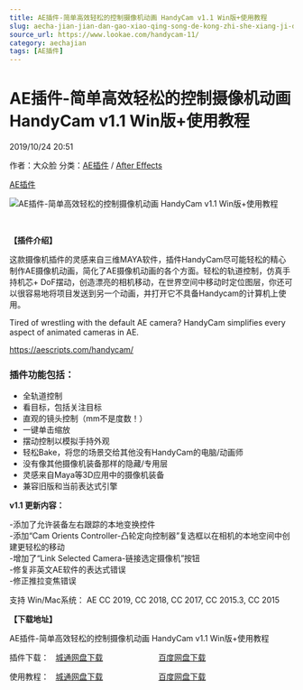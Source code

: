 ```yaml
---
title: AE插件-简单高效轻松的控制摄像机动画 HandyCam v1.1 Win版+使用教程
slug: aecha-jian-jian-dan-gao-xiao-qing-song-de-kong-zhi-she-xiang-ji-dong-hua-handycam-v1-1-winban-shi-yong-jiao-cheng
source_url: https://www.lookae.com/handycam-11/
category: aechajian
tags: [AE插件]
---
```

# AE插件-简单高效轻松的控制摄像机动画 HandyCam v1.1 Win版+使用教程

2019/10/24 20:51

作者：大众脸
分类：[AE插件](https://www.lookae.com/after-effects/aechajian/) / [After Effects](https://www.lookae.com/after-effects/)

[AE插件](https://www.lookae.com/tag/ae%e6%8f%92%e4%bb%b6/)

![AE插件-简单高效轻松的控制摄像机动画 HandyCam v1.1 Win版+使用教程](https://www.lookae.com/wp-content/uploads/2019/07/HandyCam.jpg "AE插件-简单高效轻松的控制摄像机动画 HandyCam v1.1 Win版+使用教程-LookAE.com")

﻿

**【插件介绍】**

这款摄像机插件的灵感来自三维MAYA软件，插件HandyCam尽可能轻松的精心制作AE摄像机动画，简化了AE摄像机动画的各个方面。轻松的轨道控制，仿真手持机芯+ DoF摆动，创造漂亮的相机移动，在世界空间中移动时定位图层，你还可以很容易地将项目发送到另一个动画，并打开它不具备Handycam的计算机上使用。

Tired of wrestling with the default AE camera? HandyCam simplifies every aspect of animated cameras in AE.

https://aescripts.com/handycam/

### 插件功能包括：

* 全轨道控制
* 看目标，包括关注目标
* 直观的镜头控制（mm不是度数！）
* 一键单击缩放
* 摆动控制以模拟手持外观
* 轻松Bake，将您的场景交给其他没有HandyCam的电脑/动画师
* 没有像其他摄像机装备那样的隐藏/专用层
* 灵感来自Maya等3D应用中的摄像机装备
* 兼容旧版和当前表达式引擎

**v1.1 更新内容：**

-添加了允许装备左右跟踪的本地变换控件  
-添加“Cam Orients Controller-凸轮定向控制器”复选框以在相机的本地空间中创建更轻松的移动  
-增加了“Link Selected Camera-链接选定摄像机”按钮  
-修复非英文AE软件的表达式错误  
-修正推拉变焦错误

支持 Win/Mac系统： AE CC 2019, CC 2018, CC 2017, CC 2015.3, CC 2015

**【下载地址】**

AE插件-简单高效轻松的控制摄像机动画 HandyCam v1.1 Win版+使用教程

插件下载：   [城通网盘下载](https://tc5.us/file/680462-404000098)                         [百度网盘下载](https://pan.baidu.com/s/1zz4oHxADZSoRIWsnWarHeg)

使用教程：   [城通网盘下载](https://tc5.us/file/680462-404002971)                         [百度网盘下载](https://pan.baidu.com/s/13Fa7R7KEA2zSdry7bfhntQ)
